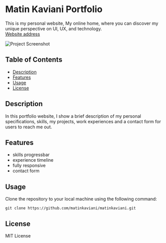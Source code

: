 # Matin Kaviani Portfolio

This is my personal website, My online home, where you can discover my unique perspective on UI, UX, and technology.\
[Website address](https://matinkaviani.net)

![Project Screenshot](https://matinkaviani.storage.iran.liara.space/images/matinkaviani.png)

## Table of Contents

- [Description](#description)
- [Features](#features)
- [Usage](#usage)
- [License](#license)

## Description

In this portfolio website, I show a brief description of my personal specifications, skills, my projects, work experiences and a contact form for users to reach me out.

## Features

- skills progressbar
- experience timeline
- fully responsive
- contact form

## Usage

Clone the repository to your local machine using the following command:
```
git clone https://github.com/matinkaviani/matinkaviani.git
```


## License

MIT License
